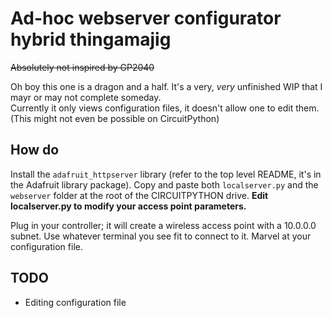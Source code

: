# Ad-hoc webserver configurator hybrid thingamajig

~~Absolutely not inspired by GP2040~~

Oh boy this one is a dragon and a half. It's a very, *very* unfinished WIP that I mayr or may not complete someday.  
Currently it only views configuration files, it doesn't allow one to edit them. (This might not even be possible on CircuitPython)

## How do

Install the `adafruit_httpserver` library (refer to the top level README, it's in the Adafruit library package). Copy and paste both `localserver.py` and the `webserver` folder at the root of the CIRCUITPYTHON drive. **Edit localserver.py to modify your access point parameters.**

Plug in your controller; it will create a wireless access point with a 10.0.0.0 subnet. Use whatever terminal you see fit to connect to it. Marvel at your configuration file.

## TODO

- Editing configuration file
